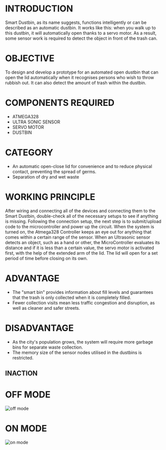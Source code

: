 # INTRODUCTION
   Smart Dustbin, as its name suggests, functions intelligently or can be described as an automatic dustbin. It works like this: when you walk up to this dustbin, it will automatically open thanks to a servo motor. As a result, some sensor work is required to detect the object in front of the trash can.
# OBJECTIVE
   To design and develop a prototype for an automated open dustbin that can open the lid automatically when it recognises persons who wish to throw rubbish out. It can also detect the amount of trash within the dustbin.
# COMPONENTS REQUIRED
   * ATMEGA328
   * ULTRA SONIC SENSOR
   * SERVO MOTOR
   * DUSTBIN
# CATEGORY
  * An automatic open-close lid for convenience and to reduce physical contact, preventing the spread of germs.
  * Separation of dry and wet waste

# WORKING PRINCIPLE
   After wiring and connecting all of the devices and connecting them to the Smart Dustbin, double-check all of the necessary setups to see if anything is missing. Following the connection setup, the next step is to submit/upload code to the microcontroller and power up the circuit. When the system is turned on, the Atmega328 Controller keeps an eye out for anything that comes within a certain range of the sensor. When an Ultrasonic sensor detects an object, such as a hand or other, the MicroController evaluates its distance and if it is less than a certain value, the servo motor is activated first, with the help of the extended arm of the lid. The lid will open for a set period of time before closing on its own.
# ADVANTAGE
  * The "smart bin" provides information about fill levels and guarantees that the trash is only collected when it is completely filled.
  * Fewer collection visits mean less traffic congestion and disruption, as well as cleaner and safer streets.
# DISADVANTAGE
  * As the city's population grows, the system will require more garbage bins for separate waste collection.
  * The memory size of the sensor nodes utilised in the dustbins is restricted.
## INACTION
# OFF MODE
![off mode](https://user-images.githubusercontent.com/74193913/164608496-9a1717c5-5d83-4835-be52-1350fd41b0ca.png)

# ON MODE
![on mode](https://user-images.githubusercontent.com/74193913/164608533-f36dd7e9-aee8-4b18-a685-eaf001b89061.png)
